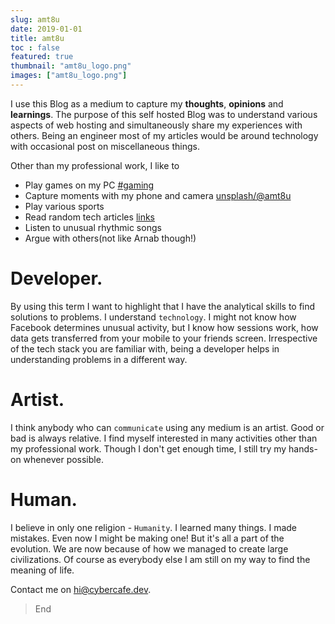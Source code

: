 ```yaml
---
slug: amt8u
date: 2019-01-01
title: amt8u
toc : false
featured: true
thumbnail: "amt8u_logo.png"
images: ["amt8u_logo.png"]
---
```


I use this Blog as a medium to capture my **thoughts**, **opinions** and **learnings**. The purpose of this self hosted Blog was to understand various aspects of web hosting and simultaneously share my experiences with others. Being an engineer most of my articles would be around technology with occasional post on miscellaneous things.

Other than my professional work, I like to 
* Play games on my PC [#gaming](/tags/gaming)
* Capture moments with my phone and camera [unsplash/@amt8u](https://unsplash.com/amt8u)
* Play various sports
* Read random tech articles [links](/links)
* Listen to unusual rhythmic songs
* Argue with others(not like Arnab though!)

# Developer.
By using this term I want to highlight that I have the analytical skills to find solutions to problems. I understand `technology`. I might not know how Facebook determines unusual activity, but I know how sessions work, how data gets transferred from your mobile to your friends screen. Irrespective of the tech stack you are familiar with, being a developer helps in understanding problems in a different way.

# Artist.
I think anybody who can `communicate` using any medium is an artist. Good or bad is always relative. I find myself interested in many activities other than my professional work. Though I don't get enough time, I still try my hands-on whenever possible.

# Human.
I believe in only one religion - `Humanity`. I learned many things. I made mistakes. Even now I might be making one! But it's all a part of the evolution. We are now because of how we managed to create large civilizations. Of course as everybody else I am still on my way to find the meaning of life.

Contact me on hi@cybercafe.dev.

> End